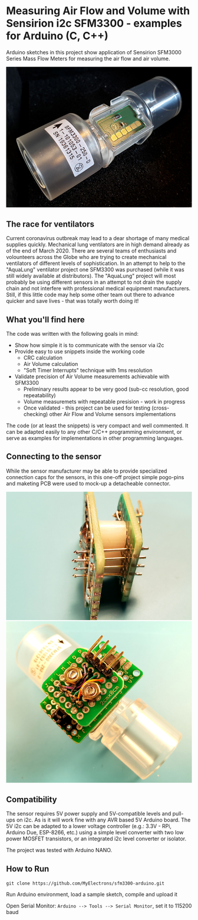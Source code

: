# Measuring Air Flow and Volume with Sensirion i2c SFM3300 - examples for Arduino (C, C++)

Arduino sketches in this project show application of Sensirion SFM3000 Series Mass Flow Meters for measuring the air flow and air volume.

<img src="assets/SFM3300-new.jpg" width="800"/>

## The race for ventilators
Current coronavirus outbreak may lead to a dear shortage of many medical supplies quickly. Mechanical lung ventilators are in high demand already as of the end of March 2020. There are several teams of enthusiasts and volounteers across the Globe who are trying to create mechanical ventilators of different levels of sophistication. In an attempt to help to the "AquaLung" ventilator project one SFM3300 was purchased (while it was still widely available at distributors). The "AquaLung" project will most probably be using different sensors in an attempt to not drain the supply chain and not interfere with professional medical equipment manufacturers.
Still, if this little code may help some other team out there to advance quicker and save lives - that was totally worth doing it!

## What you'll find here
The code was written with the following goals in mind:
* Show how simple it is to communicate with the sensor via i2c
* Provide easy to use snippets inside the working code
  * CRC calculation
  * Air Volume calculation
  * "Soft Timer Interrupts" technique with 1ms resolution
* Validate precision of Air Volume measurements achievable with SFM3300
  * Preliminary results appear to be very good (sub-cc resolution, good repeatability)
  * Volume measuremets with repeatable presision - work in progress
  * Once validated - this project can be used for testing (cross-checking) other Air Flow and Volume sensors implementations

The code (or at least the snippets) is very compact and well commented. It can be adapted easily to any other C/C++ programming environment, or serve as examples for implementations in other programming languages.

## Connecting to the sensor
While the sensor manufacturer may be able to provide specialized connection caps for the sensors, in this one-off project simple pogo-pins and maketing PCB were used to mock-up a detacheable connector.

<img src="assets/Connector-pogo-pins.jpg" width="800"/>

<img src="assets/SFM3300-DIY-assembly.jpg" width="800"/>

## Compatibility
The sensor requires 5V power supply and 5V-compatible levels and pull-ups on i2c. As is it will work fine with any AVR based 5V Arduino board. The 5V i2c can be adapted to a lower voltage controller (e.g.: 3.3V - RPi, Arduino Due, ESP-8266, etc.) using a simple level converter with two low power MOSFET transistors, or an integrated i2c level converter or isolator.

The project was tested with Arduino NANO.

## How to Run

`git clone https://github.com/MyElectrons/sfm3300-arduino.git`

Run Arduino environment, load a sample sketch, compile and upload it

Open Serial Monitor: `Arduino --> Tools --> Serial Monitor`, set it to 115200 baud
